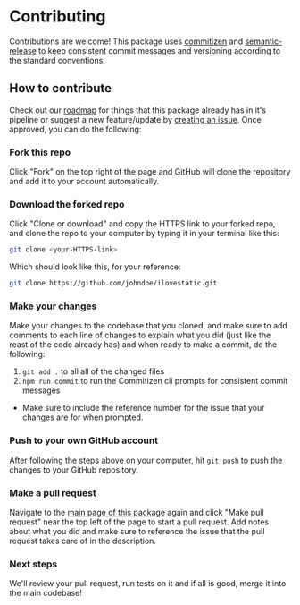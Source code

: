# Contributing

Contributions are welcome! This package uses [commitizen](https://github.com/commitizen/cz-cli) and [semantic-release](https://github.com/semantic-release/semantic-release) to keep consistent commit messages and versioning according to the standard conventions.

## How to contribute

Check out our [roadmap](https://github.com/seanWLawrence/ilovestatic#roadmap) for things that this package already has in it's pipeline or suggest a new feature/update by [creating an issue](https://github.com/seanwlawrence/ilovestatic/issues/new). Once approved, you can do the following:

### Fork this repo

Click "Fork" on the top right of the page and GitHub will clone the repository and add it to your account automatically.

### Download the forked repo

Click "Clone or download" and copy the HTTPS link to your forked repo, and clone the repo to your computer by typing it in your terminal like this:

```bash
git clone <your-HTTPS-link>
```

Which should look like this, for your reference:

```bash
git clone https://github.com/johndoe/ilovestatic.git
```

### Make your changes

Make your changes to the codebase that you cloned, and make sure to add comments to each line of changes to explain what you did (just like the reast of the code already has) and when ready to make a commit, do the following:

1. `git add .` to all all of the changed files
2. `npm run commit` to run the Commitizen cli prompts for consistent commit messages
  - Make sure to include the reference number for the issue that your changes are for when prompted.

### Push to your own GitHub account

After following the steps above on your computer, hit `git push` to push the changes to your GitHub repository.

### Make a pull request

Navigate to the [main page of this package](https://github.com/seanWLawrence/ilovestatic) again and click "Make pull request" near the top left of the page to start a pull request. Add notes about what you did and make sure to reference the issue that the pull request takes care of in the description.

### Next steps

We'll review your pull request, run tests on it and if all is good, merge it into the main codebase!